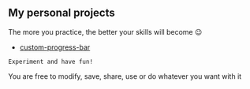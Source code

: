 ## My personal projects 

The more you practice, the better your skills will become 😉

- [custom-progress-bar](./custom-progress-bar.html)

`
Experiment and have fun!
`

You are free to modify, save, share, use or do whatever you want with it
